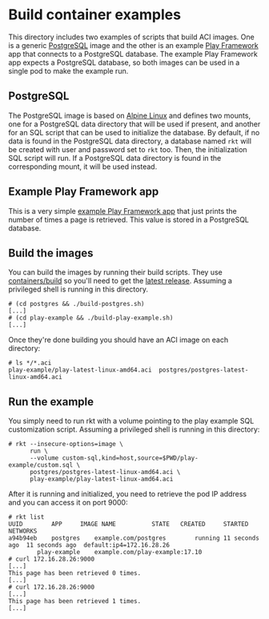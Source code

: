 # Build container examples

This directory includes two examples of scripts that build ACI images.
One is a generic [PostgreSQL][postgresql] image and the other is an example [Play Framework][play-framework] app that connects to a PostgreSQL database.
The example Play Framework app expects a PostgreSQL database, so both images can be used in a single pod to make the example run.

## PostgreSQL

The PostgreSQL image is based on [Alpine Linux][alpine-linux] and defines two mounts, one for a PostgreSQL data directory that will be used if present, and another for an SQL script that can be used to initialize the database.
By default, if no data is found in the PostgreSQL data directory, a database named `rkt` will be created with user and password set to `rkt` too.
Then, the initialization SQL script will run.
If a PostgreSQL data directory is found in the corresponding mount, it will be used instead.

## Example Play Framework app

This is a very simple [example Play Framework app][play-framework-example] that just prints the number of times a page is retrieved.
This value is stored in a PostgreSQL database.

## Build the images

You can build the images by running their build scripts.
They use [containers/build][containers-build] so you'll need to get the [latest release][build-release].
Assuming a privileged shell is running in this directory.

```
# (cd postgres && ./build-postgres.sh)
[...]
# (cd play-example && ./build-play-example.sh)
[...]
```

Once they're done building you should have an ACI image on each directory:

```
# ls */*.aci
play-example/play-latest-linux-amd64.aci  postgres/postgres-latest-linux-amd64.aci
```

## Run the example

You simply need to run rkt with a volume pointing to the play example SQL customization script.
Assuming a privileged shell is running in this directory:

```
# rkt --insecure-options=image \
      run \
      --volume custom-sql,kind=host,source=$PWD/play-example/custom.sql \
      postgres/postgres-latest-linux-amd64.aci \
      play-example/play-latest-linux-amd64.aci
```

After it is running and initialized, you need to retrieve the pod IP address and you can access it on port 9000:

```
# rkt list
UUID		APP		IMAGE NAME			STATE	CREATED		STARTED		NETWORKS
a94b94eb	postgres	example.com/postgres		running	11 seconds ago	11 seconds ago	default:ip4=172.16.28.26
		play-example	example.com/play-example:17.10						
# curl 172.16.28.26:9000
[...]
This page has been retrieved 0 times.
[...]
# curl 172.16.28.26:9000
[...]
This page has been retrieved 1 times.
[...]
```

[postgresql]: https://www.postgresql.org
[play-framework]: https://www.playframework.com
[alpine-linux]: https://alpinelinux.org
[play-framework-example]: https://github.com/ics-software-engineering/play-example-postgresql
[containers-build]: https://github.com/containers/build
[build-release]: https://github.com/containers/build/releases
